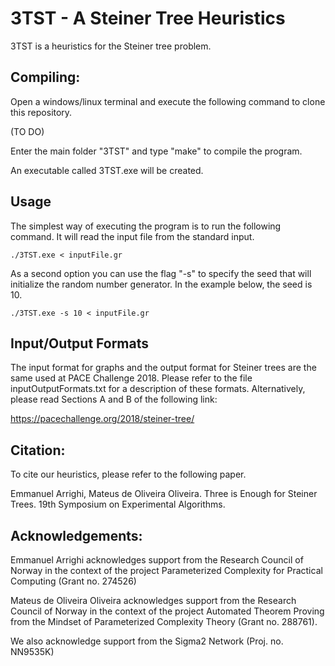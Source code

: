 # 3TST - A Steiner Tree Heuristics

3TST is a heuristics for the Steiner tree problem. 

## Compiling: 

Open a windows/linux terminal and execute the following command 
to clone this repository. 

(TO DO)

Enter the main folder "3TST" and type "make" to compile the program. 

An executable called 3TST.exe will be created. 

## Usage

The simplest way of executing the program is to run the following command. It will read the input file from the standard input. 

```
./3TST.exe < inputFile.gr   
```

As a second option you can use the flag "-s" to specify the seed that will initialize the random number generator. In the example below, the seed is 10. 

```
./3TST.exe -s 10 < inputFile.gr
```

## Input/Output Formats

The input format for graphs and the output format for Steiner trees are the same used at PACE Challenge 2018. Please refer to the file inputOutputFormats.txt for a description of these formats. Alternatively, please read Sections A and B of the following link:

https://pacechallenge.org/2018/steiner-tree/  


## Citation: 

To cite our heuristics, please refer to the following paper.

Emmanuel Arrighi, Mateus de Oliveira Oliveira. Three is Enough for Steiner Trees. 
19th Symposium on Experimental Algorithms.

## Acknowledgements: 

Emmanuel Arrighi acknowledges support from the Research Council of Norway in the context of the project Parameterized Complexity for Practical Computing (Grant no. 274526)

Mateus de Oliveira Oliveira acknowledges support from the Research Council of Norway in the context of the project Automated Theorem Proving from the Mindset of Parameterized Complexity Theory (Grant no. 288761). 

We also acknowledge support from the Sigma2 Network (Proj. no. NN9535K)
